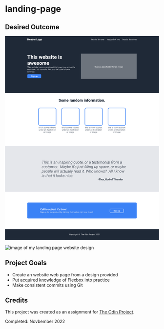 # landing-page

## Desired Outcome
![image of desired outcome for landing page website](design-goal/full-design.png)

![image of my landing page website design](readme-preview/desktop.png)

## Project Goals
* Create an website web page from a design provided 
* Put acquired knowledge of Flexbox into practice
* Make consistent commits using Git

## Credits
This project was created as an assignment for [The Odin Project](https://www.theodinproject.com/).

Completed: Novbember 2022
